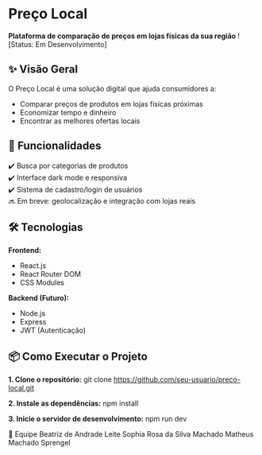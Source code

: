 # Preço Local

**Plataforma de comparação de preços em lojas físicas da sua região**
 ![Status: Em Desenvolvimento]

## ✨ Visão Geral
 O Preço Local é uma solução digital que ajuda consumidores a:
 - Comparar preços de produtos em lojas físicas próximas
 - Economizar tempo e dinheiro
 - Encontrar as melhores ofertas locais

## 🚀 Funcionalidades
 ✔️ Busca por categorias de produtos  
 ✔️ Interface dark mode e responsiva  
 ✔️ Sistema de cadastro/login de usuários  
 🔜 Em breve: geolocalização e integração com lojas reais  

## 🛠️ Tecnologias
 **Frontend:**
 - React.js
 - React Router DOM
 - CSS Modules
 
 **Backend (Futuro):**
 - Node.js
 - Express
 - JWT (Autenticação)
 
 ## 📦 Como Executar o Projeto
 **1. Clone o repositório:**
 git clone https://github.com/seu-usuario/preco-local.git
 
 **2. Instale as dependências:**
 npm install
 
 **3. Inicie o servidor de desenvolvimento:**
 npm run dev
 
 👥 Equipe
 Beatriz de Andrade Leite
 Sophia Rosa da Silva Machado
 Matheus Machado Sprengel
